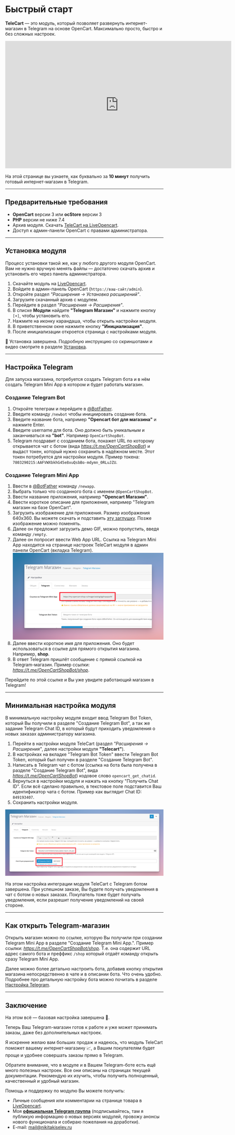 # Быстрый старт

**TeleCart** — это модуль, который позволяет развернуть интернет-магазин в Telegram на основе OpenCart. Максимально
просто, быстро и без сложных настроек.

<iframe width="720" height="405" src="https://rutube.ru/play/embed/c1e690230db15f4e7d8901a60e8ffcb5/" frameBorder="0" allow="clipboard-write; autoplay" webkitAllowFullScreen mozallowfullscreen allowFullScreen></iframe>

На этой странице вы узнаете, как буквально за **10 минут** получить готовый интернет-магазин в Telegram.

---

## Предварительные требования

- **OpenCart** версии 3 или **ocStore** версии 3
- **PHP** версии не ниже 7.4
- Архив модуля. Скачать [TeleCart на LiveOpencart](https://liveopencart.ru/opencart-moduli-shablony/moduli/telecart).
- Доступ к админ-панели OpenCart с правами администратора.

---

## Установка модуля

Процесс установки такой же, как у любого другого модуля OpenCart.
Вам не нужно вручную менять файлы — достаточно скачать архив и установить его через панель администратора.

1. Скачайте модуль на [LiveOpencart](https://liveopencart.ru/opencart-moduli-shablony/moduli/telecart).
2. Войдите в админ-панель OpenCart (`https://ваш-сайт/admin`).
3. Откройте раздел _"Расширения -> Установка расширений"_.
4. Загрузите скачанный архив с модулем.
5. Перейдите в раздел _"Расширения -> Расширения"_.
6. В списке **Модули** найдите **"Telegram Магазин"** и нажмите кнопку `[+]`, чтобы установить его.
7. Нажмите на иконку карандаша, чтобы открыть настройки модуля.
8. В приветственном окне нажмите кнопку **"Инициализация"**.
9. После инициализации откроется страница с настройками модуля.

🎇 Установка завершена. Подробную инструкцию со скриншотами и видео смотрите в разделе [Установка](install.md).

---

## Настройка Telegram

Для запуска магазина, потребуется создать Telegram бота и в нём создать Telegram Mini App в котором и будет работать магазин.

### Создание Telegram Bot

1. Откройте телеграм и перейдите в [@BotFather](https://t.me/botfather).
2. Введите команду `/newbot` чтобы инициировать создание бота.
3. Введите название бота, например **"Opencart бот для магазина"** и нажмите Enter.
4. Введите username для бота. Оно должно быть уникальным и заканчиваться на **"bot"**. Например `OpenCartShopBot`.
5. Telegram поздравит с созданием бота, покажет URL по которому открывается чат с ботом (вида _https://t.me/OpenCartShopBot_) и выдаст токен, который нужно сохранить в надёжном месте. Этот токен потребуется для настройки модуля. Пример токена: `7803290215:AAFVWXbkhG45e8xuQsbBo-mdymn_0RLuJZU`.

### Создание Telegram Mini App

1. Ввести в [@BotFather](https://t.me/botfather) команду `/newapp`.
2. Выбрать только что созданного бота с именем `@OpenCartShopBot`.
3. Ввести название приложения, например **"Opencart Магазин"**.
4. Ввести короткое описание для приложения, например "Telegram магазин на базе OpenCart".
5. Загрузить изображение для приложения. Размер изображения 640x360. Вы можете скачать и подставить [эту заглушку](https://dummyimage.com/640x360/000/fff). Позже изображение можно поменять.
6. Далее он предложит загрузить демо GIF, можно пропустить, введя команду `/empty`.
7. Далее он попросит ввести Web App URL. Ссылка на Telegram Mini App находится на странице настроек TeleCart модуля в админ панели OpenCart (вкладка Telegram).
    ![telecart-telegram-web-app-url.png](images/telecart-telegram-web-app-url.png)
8. Далее ввести короткое имя для приложения. Оно будет использоваться в ссылке для прямого открытия магазина. Например, **shop**.
9. В ответ Telegram пришлёт сообщение с прямой ссылкой на Telegram-магазин. Пример ссылки: _https://t.me/OpenCartShopBot/shop_.

Перейдите по этой ссылке и Вы уже увидите работающий магазин в Telegram!

---

## Минимальная настройка модуля

В минимальную настройку модуля входит ввод Telegram Bot Token, который Вы получили в разделе "Создание Telegram Bot", а так же задание Telegram Chat ID, в который будут приходить уведомления о новых заказах администратору магазина.

1. Перейти в настройки модуля TeleCart (раздел _"Расширения -> Расширения"_, далее настройки модуля **"Telecart"**).
2. В настройках на вкладке "Telegram Bot Token" ввести Telegram Bot Token, который был получен в разделе "Создание Telegram Bot".
3. Написать в Telegram чат с ботом (ссылка на бота была получена в разделе "Создание Telegram Bot", вида _https://t.me/OpenCartShopBot_) кодовое слово `opencart_get_chatid`.
4. Вернуться в настройки модуля и нажать на кнопку "Получить Chat ID". Если всё сделано правильно, в текстовое поле подставится Ваш идентификатор чата с ботом. Пример как выглядит Chat ID: `849193407`.
5. Сохранить настройки модуля.

![Telegram Bot Token и Char ID в настройках TeleCart](images/telecart-settings-tg.png)

На этом настройка интеграции модуля TeleCart с Telegram ботом завершена. При успешном заказе, Вы будете получать уведомления в чат с ботом о новых заказах. Покупатель тоже будет получать уведомления, если разрешит получение уведомлений на своей стороне.

---

## Как открыть Telegram-магазин

Открыть магазин можно по ссылке, которую Вы получили при создании Telegram Mini App в разделе "Создание Telegram Mini App.". Пример ссылки: _https://t.me/OpenCartShopBot/shop_. Т.е. она содержит URL адрес самого бота и преффикс `/shop` который отдаёт команду открыть сразу Telegram Mini App.

Далее можно более детально настроить бота, добавив кнопку открытия магазина непосредственно в чате и в описании бота. Что очень удобно. Подробнее про детальную настройку бота можно почитать в разделе [Настройка Telegram](./telegram/telegram.md).

---

## Заключение

На этом всё — базовая настройка завершена 🎉.

Теперь Ваш Telegram-магазин готов к работе и уже может принимать заказы, даже без дополнительных настроек.

Я искренне желаю вам больших продаж и надеюсь, что модуль TeleCart поможет вашему интернет-магазину 📈, а Вашим покупателям будет проще и удобнее совершать заказы прямо в Telegram.

Обратите внимание, что в модуле и в Вашем Telegram-боте есть ещё много полезных настроек. Все они описаны на страницах текущей документации. Рекомендую их изучить, чтобы получить полноценный, качественный и удобный магазин.

Помощь и поддержку по модулю Вы можете получить:

* Личные сообщения или комментарии на странице товара в [LiveOpencart](https://liveopencart.ru/opencart-moduli-shablony/moduli/telecart).
* Моя **[официальная Telegram группа](https://t.me/ocstore3)** (подписывайтесь, там я публикую информацию о новых версиях модулей, провожу анонсы нового функционала и собираю пожелания на доработки).
* E-mail: [mail@nikitakiselev.ru](mailto:mail@nikitakiselev.ru)